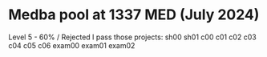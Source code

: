 # Medba pool at 1337 MED (July 2024)
Level 5 - 60% / Rejected
I pass those projects:
sh00
sh01
c00
c01
c02
c03
c04
c05
c06
exam00
exam01
exam02

